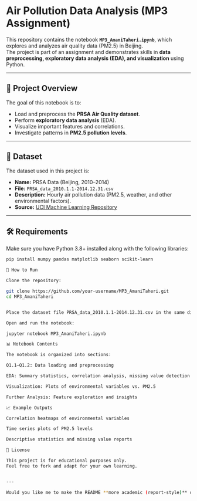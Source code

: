 # Air Pollution Data Analysis (MP3 Assignment)

This repository contains the notebook **`MP3_AmaniTaheri.ipynb`**, which explores and analyzes air quality data (PM2.5) in Beijing.  
The project is part of an assignment and demonstrates skills in **data preprocessing, exploratory data analysis (EDA), and visualization** using Python.

---

## 📌 Project Overview

The goal of this notebook is to:
- Load and preprocess the **PRSA Air Quality dataset**.
- Perform **exploratory data analysis** (EDA).
- Visualize important features and correlations.
- Investigate patterns in **PM2.5 pollution levels**.

---

## 📂 Dataset

The dataset used in this project is:

- **Name:** PRSA Data (Beijing, 2010–2014)  
- **File:** `PRSA_data_2010.1.1-2014.12.31.csv`  
- **Description:** Hourly air pollution data (PM2.5, weather, and other environmental factors).  
- **Source:** [UCI Machine Learning Repository](https://archive.ics.uci.edu/ml/datasets/Beijing+PM2.5+Data)

---

## 🛠️ Requirements

Make sure you have Python 3.8+ installed along with the following libraries:

```bash
pip install numpy pandas matplotlib seaborn scikit-learn

🚀 How to Run

Clone the repository:

git clone https://github.com/your-username/MP3_AmaniTaheri.git
cd MP3_AmaniTaheri


Place the dataset file PRSA_data_2010.1.1-2014.12.31.csv in the same directory as the notebook.

Open and run the notebook:

jupyter notebook MP3_AmaniTaheri.ipynb

📊 Notebook Contents

The notebook is organized into sections:

Q1.1–Q1.2: Data loading and preprocessing

EDA: Summary statistics, correlation analysis, missing value detection

Visualization: Plots of environmental variables vs. PM2.5

Further Analysis: Feature exploration and insights

📈 Example Outputs

Correlation heatmaps of environmental variables

Time series plots of PM2.5 levels

Descriptive statistics and missing value reports

📜 License

This project is for educational purposes only.
Feel free to fork and adapt for your own learning.


---

Would you like me to make the README **more academic (report-style)** or **more open-source project style** (with badges, contribution guidelines, etc.)? ​:contentReference[oaicite:0]{index=0}​


